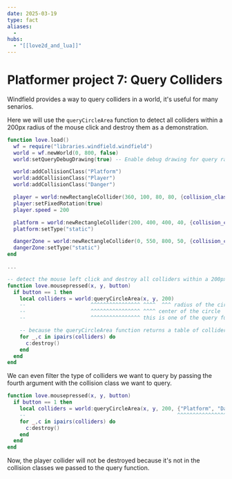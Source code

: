 ```yaml
---
date: 2025-03-19
type: fact
aliases:
  -
hubs:
  - "[[love2d_and_lua]]"
---
```


# Platformer project 7: Query Colliders

Windfield provides a way to query colliders in a world, it's useful for many senarios.

Here we will use the `queryCircleArea` function to detect all colliders within a 200px radius of the mouse click and destroy them as a demonstration.

```lua
function love.load()
  wf = require("libraries.windfield.windfield")
  world = wf.newWorld(0, 800, false)
  world:setQueryDebugDrawing(true) -- Enable debug drawing for query range

  world:addCollisionClass("Platform")
  world:addCollisionClass("Player")
  world:addCollisionClass("Danger")

  player = world:newRectangleCollider(360, 100, 80, 80, {collision_class = "Player"})
  player:setFixedRotation(true)
  player.speed = 200

  platform = world:newRectangleCollider(200, 400, 400, 40, {collision_class = "Platform"})
  platform:setType("static")

  dangerZone = world:newRectangleCollider(0, 550, 800, 50, {collision_class = "Danger"})
  dangerZone:setType("static")
end

...

-- detect the mouse left click and destroy all colliders within a 200px radius
function love.mousepressed(x, y, button)
  if button == 1 then
    local colliders = world:queryCircleArea(x, y, 200)
    --                     ^^^^^^^^^^^^^^^^ ^^^^  ^^^ radius of the circle
    --                     ^^^^^^^^^^^^^^^^ ^^^^ center of the circle
    --                     ^^^^^^^^^^^^^^^^ this is one of the query functions from Windfield, it returns a table of colliders in the specified area

    -- because the queryCircleArea function returns a table of colliders, we can iterate over it and destroy each collider
    for _,c in ipairs(colliders) do
      c:destroy()
    end
  end
end
```

We can even filter the type of colliders we want to query by passing the fourth argument with the collision class we want to query.

```lua
function love.mousepressed(x, y, button)
  if button == 1 then
    local colliders = world:queryCircleArea(x, y, 200, {"Platform", "Danger"})
    --                                                 ^^^^^^^^^^^^^^^^^^^^^^ it's a table, so you can pass multiple collision classes here
    for _,c in ipairs(colliders) do
      c:destroy()
    end
  end
end
```

Now, the player collider will not be destroyed because it's not in the collision classes we passed to the query function.

